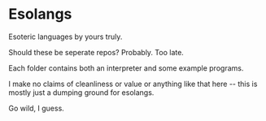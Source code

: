 # Esolangs
Esoteric languages by yours truly.

Should these be seperate repos? Probably. Too late.

Each folder contains both an interpreter and some example programs.

I make no claims of cleanliness or value or anything like that here -- this is mostly just a dumping ground for esolangs.

Go wild, I guess.